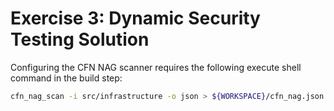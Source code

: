 # Exercise 3: Dynamic Security Testing Solution

Configuring the CFN NAG scanner requires the following execute shell command in the build step:

```bash
cfn_nag_scan -i src/infrastructure -o json > ${WORKSPACE}/cfn_nag.json || true
```